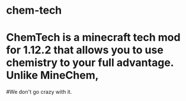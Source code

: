 # chem-tech
# ChemTech is a minecraft tech mod for 1.12.2 that allows you to use chemistry to your full advantage. Unlike MineChem,
#We don't go crazy with it.
